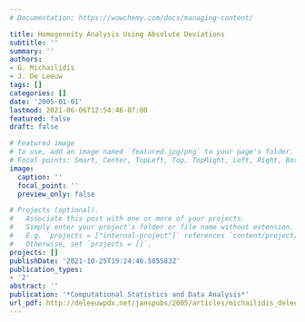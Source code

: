 ```yaml
---
# Documentation: https://wowchemy.com/docs/managing-content/

title: Homogeneity Analysis Using Absolute Deviations
subtitle: ''
summary: ''
authors:
- G. Michailidis
- J. De Leeuw
tags: []
categories: []
date: '2005-01-01'
lastmod: 2021-06-06T12:54:46-07:00
featured: false
draft: false

# Featured image
# To use, add an image named `featured.jpg/png` to your page's folder.
# Focal points: Smart, Center, TopLeft, Top, TopRight, Left, Right, BottomLeft, Bottom, BottomRight.
image:
  caption: ''
  focal_point: ''
  preview_only: false

# Projects (optional).
#   Associate this post with one or more of your projects.
#   Simply enter your project's folder or file name without extension.
#   E.g. `projects = ["internal-project"]` references `content/project/deep-learning/index.md`.
#   Otherwise, set `projects = []`.
projects: []
publishDate: '2021-10-25T19:24:46.585583Z'
publication_types:
- '2'
abstract: ''
publication: '*Computational Statistics and Data Analysis*'
url_pdf: http://deleeuwpdx.net/janspubs/2005/articles/michailidis_deleeuw_A_05.pdf
---
```

